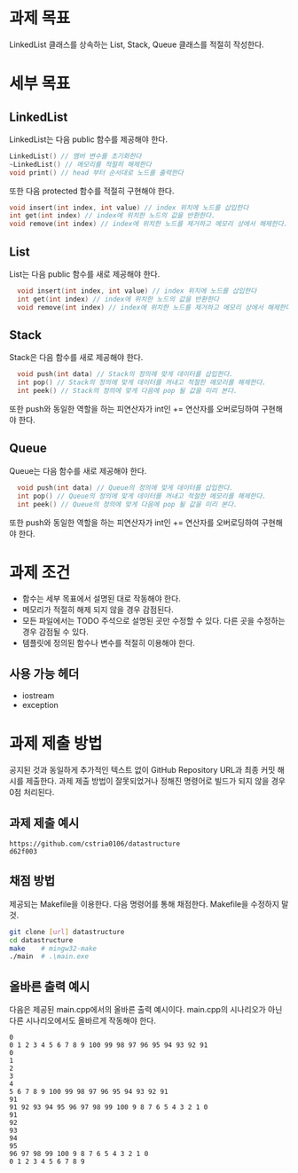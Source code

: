 # 과제 목표

LinkedList 클래스를 상속하는 List, Stack, Queue 클래스를 적절히 작성한다.

# 세부 목표

## LinkedList

LinkedList는 다음 public 함수를 제공해야 한다.

```cpp
LinkedList() // 멤버 변수를 초기화한다
~LinkedList() // 메모리를 적절히 해제한다
void print() // head 부터 순서대로 노드를 출력한다
```

또한 다음 protected 함수를 적절히 구현해야 한다.

```cpp
void insert(int index, int value) // index 위치에 노드를 삽입한다
int get(int index) // index에 위치한 노드의 값을 반환한다.
void remove(int index) // index에 위치한 노드를 제거하고 메모리 상에서 해제한다.
```

## List

List는 다음 public 함수를 새로 제공해야 한다.

```cpp
  void insert(int index, int value) // index 위치에 노드를 삽입한다
  int get(int index) // index에 위치한 노드의 값을 반환한다
  void remove(int index) // index에 위치한 노드를 제거하고 메모리 상에서 해제한다.
```

## Stack

Stack은 다음 함수를 새로 제공해야 한다.

```cpp
  void push(int data) // Stack의 정의에 맞게 데이터를 삽입한다.
  int pop() // Stack의 정의에 맞게 데이터를 꺼내고 적절한 메모리를 해제한다.
  int peek() // Stack의 정의에 맞게 다음에 pop 될 값을 미리 본다.
```

또한 push와 동일한 역할을 하는 피연산자가 int인 += 연산자를 오버로딩하여 구현해야 한다.

## Queue

Queue는 다음 함수를 새로 제공해야 한다.

```cpp
  void push(int data) // Queue의 정의에 맞게 데이터를 삽입한다.
  int pop() // Queue의 정의에 맞게 데이터를 꺼내고 적절한 메모리를 해제한다.
  int peek() // Queue의 정의에 맞게 다음에 pop 될 값을 미리 본다.
```

또한 push와 동일한 역할을 하는 피연산자가 int인 += 연산자를 오버로딩하여 구현해야 한다.

# 과제 조건

- 함수는 세부 목표에서 설명된 대로 작동해야 한다.
- 메모리가 적절히 해제 되지 않을 경우 감점된다.
- 모든 파일에서는 TODO 주석으로 설명된 곳만 수정할 수 있다. 다른 곳을 수정하는 경우 감점될 수 있다.
- 템플릿에 정의된 함수나 변수를 적절히 이용해야 한다.

## 사용 가능 헤더

- iostream
- exception

# 과제 제출 방법

공지된 것과 동일하게 추가적인 텍스트 없이 GitHub Repository URL과 최종 커밋 해시를 제출한다.
과제 제출 방법이 잘못되었거나 정해진 명령어로 빌드가 되지 않을 경우 0점 처리된다.

## 과제 제출 예시

```
https://github.com/cstria0106/datastructure
d62f003
```

## 채점 방법

제공되는 Makefile을 이용한다. 다음 명령어를 통해 채점한다.
Makefile을 수정하지 말 것.

```sh
git clone [url] datastructure
cd datastructure
make    # mingw32-make
./main  # .\main.exe
```

## 올바른 출력 예시

다음은 제공된 main.cpp에서의 올바른 출력 예시이다.
main.cpp의 시나리오가 아닌 다른 시나리오에서도 올바르게 작동해야 한다.

```
0
0 1 2 3 4 5 6 7 8 9 100 99 98 97 96 95 94 93 92 91
0
1
2
3
4
5 6 7 8 9 100 99 98 97 96 95 94 93 92 91
91
91 92 93 94 95 96 97 98 99 100 9 8 7 6 5 4 3 2 1 0
91
92
93
94
95
96 97 98 99 100 9 8 7 6 5 4 3 2 1 0
0 1 2 3 4 5 6 7 8 9
```
